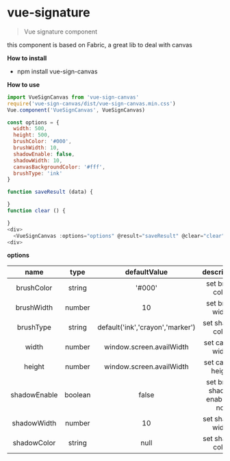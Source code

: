 # vue-signature

> Vue signature component

this component is based on Fabric, a great lib to deal with canvas

__How to install__

- npm install vue-sign-canvas

__How to use__

```js
import VueSignCanvas from 'vue-sign-canvas'
require('vue-sign-canvas/dist/vue-sign-canvas.min.css')
Vue.component('VueSignCanvas', VueSignCanvas)

const options = {
  width: 500,
  height: 500,
  brushColor: '#000',
  brushWidth: 10,
  shadowEnable: false,
  shadowWidth: 10,
  canvasBackgroundColor: '#fff',
  brushType: 'ink'
}

function saveResult (data) {

}
function clear () {

}
<div>
  <VueSignCanvas :options="options" @result="saveResult" @clear="clear" />
<div>
```
__options__

| name | type | defaultValue | description |
| :---: | :----: | :----: | :----: |
| brushColor | string | '#000' | set brush color |
| brushWidth | number | 10     | set brush width |
| brushType | string | default('ink','crayon','marker') | set shadow color
| width | number | window.screen.availWidth | set canvas width |
| height | number | window.screen.availWidth | set canvas height |
| shadowEnable | boolean | false | set brush shadow enable or not |
| shadowWidth | number | 10 | set shadow width
| shadowColor | string | null | set shadow color


